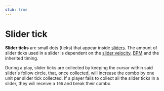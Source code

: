 ```yaml
---
stub: true
---
```


# Slider tick

**Slider ticks** are small dots (ticks) that appear inside [sliders](/wiki/Hit_object/Slider). The amount of slider ticks used in a slider is dependent on the [slider velocity](/wiki/Hit_object/Slider_velocity), [BPM](/wiki/Beatmapping/Beats_per_minute) and the inherited timing.

During a play, slider ticks are collected by keeping the cursor within said slider's follow circle, that, once collected, will increase the combo by one unit per slider tick collected. If a player fails to collect all the slider ticks in a slider, they will receive a `100` and break their combo.
